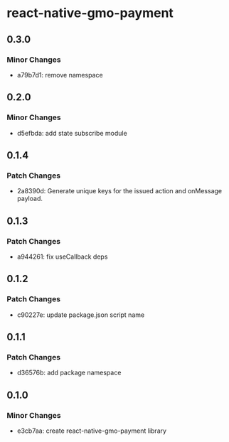 # react-native-gmo-payment

## 0.3.0

### Minor Changes

- a79b7d1: remove namespace

## 0.2.0

### Minor Changes

- d5efbda: add state subscribe module

## 0.1.4

### Patch Changes

- 2a8390d: Generate unique keys for the issued action and onMessage payload.

## 0.1.3

### Patch Changes

- a944261: fix useCallback deps

## 0.1.2

### Patch Changes

- c90227e: update package.json script name

## 0.1.1

### Patch Changes

- d36576b: add package namespace

## 0.1.0

### Minor Changes

- e3cb7aa: create react-native-gmo-payment library
